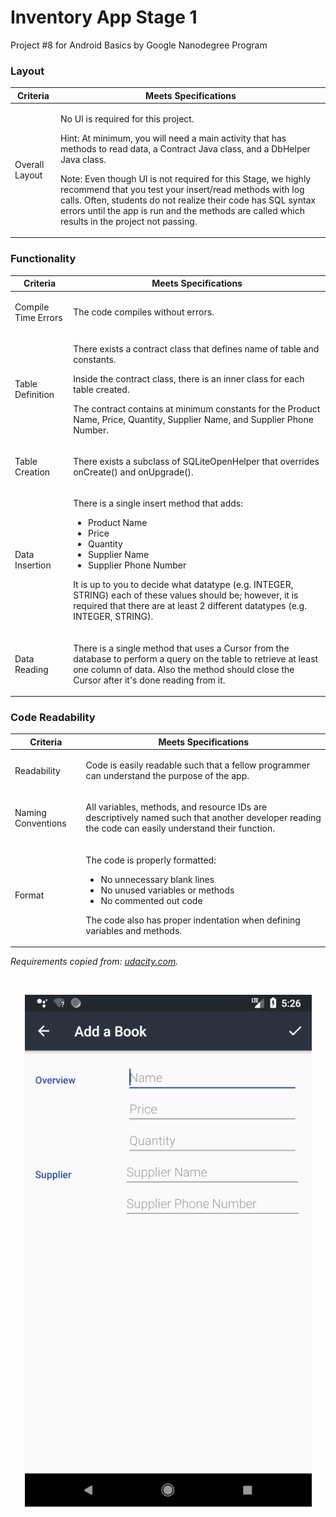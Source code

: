 # Inventory App Stage 1

Project #8 for Android Basics by Google Nanodegree Program

<h3>Layout</h3>
<table>
  <tr>
    <th>Criteria</th>
    <th>Meets Specifications</th>
  </tr>
  <tbody>
    <tr>
      <td>
        <p>Overall Layout</p>
      </td>
      <td>
        <p>No UI is required for this project.</p>
        <p>Hint: At minimum, you will need a main activity that has methods to read data, a Contract Java class, and a DbHelper Java class.</p>
        <p>Note: Even though UI is not required for this Stage, we highly recommend that you test your insert/read methods with log calls. Often, students do not realize their code has SQL syntax errors until the app is run and the methods are called which results in the project not passing.</p>
      </td>
    </tr>
  </tbody>
</table>

<h3>Functionality</h3>
<table>
  <tr>
    <th>Criteria</th>
    <th>Meets Specifications</th>
  </tr>
  <tbody>
    <tr>
      <td>
        <p>Compile Time Errors</p>
      </td>
      <td>
        <p>The code compiles without errors.</p>
      </td>
    </tr>
    <tr>
      <td>
        <p>Table Definition</p>
      </td>
      <td>
        <p>There exists a contract class that defines name of table and constants.</p>
        <p>Inside the contract class, there is an inner class for each table created.</p>
        <p>The contract contains at minimum constants for the Product Name, Price, Quantity, Supplier Name, and Supplier Phone Number.</p>
      </td>
    </tr>
    <tr>
      <td>
        <p>Table Creation</p>
      </td>
      <td>
        <p>There exists a subclass of SQLiteOpenHelper that overrides onCreate() and onUpgrade().</p>
      </td>
    </tr>
    <tr>
      <td>
        <p>Data Insertion</p>
      </td>
      <td>
        <p>There is a single insert method that adds:</p>
        <ul>
          <li>Product Name</li>
          <li>Price</li>
          <li>Quantity</li>
          <li>Supplier Name</li>
          <li>Supplier Phone Number</li>
        </ul>
        <p>It is up to you to decide what datatype (e.g. INTEGER, STRING) each of these values should be; however, it is required that there are at least 2 different datatypes (e.g. INTEGER, STRING).</p>
      </td>
    </tr>
    <tr>
      <td>
        <p>Data Reading</p>
      </td>
      <td>
        <p>There is a single method that uses a Cursor from the database to perform a query on the table to retrieve at least one column of data. Also the method should close the Cursor after it's done reading from it.</p>
      </td>
    </tr>
  </tbody>
</table>

<h3>Code Readability</h3>
<table>
  <tr>
    <th>Criteria</th>
    <th>Meets Specifications</th>
  </tr>
  <tbody>
    <tr>
      <td>
        <p>Readability</p>
      </td>
      <td>
        <p>Code is easily readable such that a fellow programmer can understand the purpose of the app.</p>
      </td>
    </tr>
    <tr>
      <td>
        <p>Naming Conventions</p>
      </td>
      <td>
        <p>All variables, methods, and resource IDs are descriptively named such that another developer reading the code can easily understand their function.</p>
      </td>
    </tr>
    <tr>
      <td>
        <p>Format</p>
      </td>
      <td>
        <p>The code is properly formatted:</p>
        <ul>
          <li>No unnecessary blank lines</li>
          <li>No unused variables or methods</li>
          <li>No commented out code</li>
        </ul>
        <p>The code also has proper indentation when defining variables and methods.</p>
      </td>
    </tr>
  </tbody>
</table>

<em>Requirements copied from: <a href="http://udacity.com">udacity.com</a>.</em>

<br />
<p align="center"> 
  <img src="showcase/inventory_app_stage_1.jpg" alt="Project Image 1">
</p>



